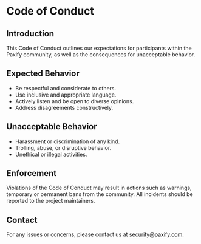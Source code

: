 # Code of Conduct

## Introduction

This Code of Conduct outlines our expectations for participants within the Paxify community, as well as the consequences for unacceptable behavior.

## Expected Behavior

- Be respectful and considerate to others.
- Use inclusive and appropriate language.
- Actively listen and be open to diverse opinions.
- Address disagreements constructively.

## Unacceptable Behavior

- Harassment or discrimination of any kind.
- Trolling, abuse, or disruptive behavior.
- Unethical or illegal activities.

## Enforcement

Violations of the Code of Conduct may result in actions such as warnings, temporary or permanent bans from the community. All incidents should be reported to the project maintainers.

## Contact

For any issues or concerns, please contact us at [security@paxify.com](mailto:security@paxify.com).

